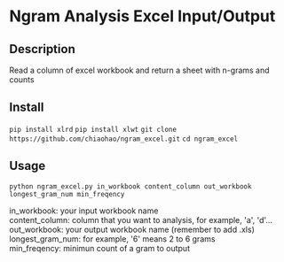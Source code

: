 # Ngram Analysis Excel Input/Output

## Description
Read a column of excel workbook and return a sheet with n-grams and counts

## Install
``` pip install xlrd ```
``` pip install xlwt ```
``` git clone https://github.com/chiaohao/ngram_excel.git ```
``` cd ngram_excel ```

## Usage
``` python ngram_excel.py in_workbook content_column out_workbook longest_gram_num min_freqency ```

in_workbook: your input workbook name  
content_column: column that you want to analysis, for example, 'a', 'd'...  
out_workbook: your output workbook name (remember to add .xls)  
longest_gram_num: for example, '6' means 2 to 6 grams  
min_freqency: minimun count of a gram to output  